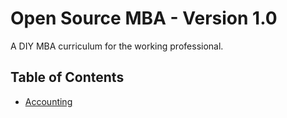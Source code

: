 # Open Source MBA - Version 1.0

A DIY MBA curriculum for the working professional.

## Table of Contents

- [Accounting](#Accounting)
